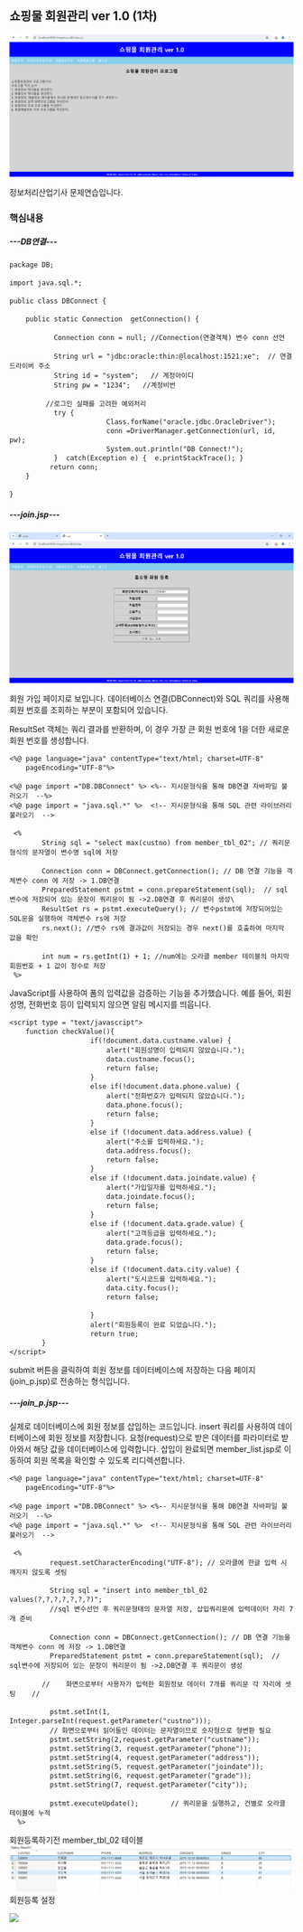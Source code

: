 ## 쇼핑물 회원관리 ver 1.0 (1차)

![시작화면](https://github.com/junhee23314/school/blob/main/%EC%A0%95%EB%B3%B4%EC%B2%98%EB%A6%AC%EC%82%B0%EC%97%85%EA%B8%B0%EC%82%AC%EB%AC%B8%EC%A0%9C%EC%97%B0%EC%8A%B5/%EC%87%BC%ED%95%91%EB%AA%B0%20%ED%9A%8C%EC%9B%90%EA%B4%80%EB%A6%AC%20ver%201.0/1%EC%B0%A8%20%EC%98%AC%EB%A6%BC/img/%EC%8B%9C%EC%9E%91%ED%99%94%EB%A9%B4.png)

정보처리산업기사 문제연습입니다.

### 핵심내용

##### ---DB연결---

```
package DB;

import java.sql.*;

public class DBConnect {
	
	public static Connection  getConnection() {

		   Connection conn = null; //Connection(연결객체) 변수 conn 선언
		   
		   String url = "jdbc:oracle:thin:@localhost:1521:xe";  // 연결 드라이버 주소
		   String id = "system";   // 계정아이디
		   String pw = "1234";   //계정비번

		 //로그인 실패를 고려한 예외처리
		   try {
			            Class.forName("oracle.jdbc.OracleDriver");
			            conn =DriverManager.getConnection(url, id, pw);
			            System.out.println("DB Connect!");
		   }  catch(Exception e) {  e.printStackTrace(); }
		  return conn; 
	}

}

```


##### ---join.jsp---
![회원등록 화면](https://github.com/junhee23314/school/blob/main/%EC%A0%95%EB%B3%B4%EC%B2%98%EB%A6%AC%EC%82%B0%EC%97%85%EA%B8%B0%EC%82%AC%EB%AC%B8%EC%A0%9C%EC%97%B0%EC%8A%B5/%EC%87%BC%ED%95%91%EB%AA%B0%20%ED%9A%8C%EC%9B%90%EA%B4%80%EB%A6%AC%20ver%201.0/1%EC%B0%A8%20%EC%98%AC%EB%A6%BC/img/%ED%9A%8C%EC%9B%90%EB%93%B1%EB%A1%9D%20%ED%99%94%EB%A9%B4.png)

회원 가입 페이지로 보입니다. 데이터베이스 연결(DBConnect)와 SQL 쿼리를 사용해 회원 번호를 조회하는 부분이 포함되어 있습니다. 

ResultSet 객체는 쿼리 결과를 반환하며, 이 경우 가장 큰 회원 번호에 1을 더한 새로운 회원 번호를 생성합니다.
```
<%@ page language="java" contentType="text/html; charset=UTF-8"
    pageEncoding="UTF-8"%>
    
<%@ page import ="DB.DBConnect" %> <%-- 지시문형식을 통해 DB연결 자바파일 불러오기  --%>
<%@ page import = "java.sql.*" %>  <!-- 지시문형식을 통해 SQL 관련 라이브러리 불러오기  -->
 
 <%
        String sql = "select max(custno) from member_tbl_02"; // 쿼리문 형식의 문자열이 변수명 sql에 저장
 
        Connection conn = DBConnect.getConnection(); // DB 연결 기능을 객체변수 conn 에 저장 -> 1.DB연결
        PreparedStatement pstmt = conn.prepareStatement(sql);  // sql변수에 저장되어 있는 문장이 쿼리문이 됨 ->2.DB연결 후 쿼리문이 생성\
        ResultSet rs = pstmt.executeQuery(); // 변수pstmt에 저장되어있는 SQL문을 실행하여 객체변수 rs에 저장
        rs.next(); //변수 rs에 결과값이 저장되는 경우 next()를 호출하여 마지막 값을 확인
        
        int num = rs.getInt(1) + 1; //num에는 오라클 member 테이블의 마지막 회원번호 + 1 값이 정수로 저장
 %>
```
[](https://github.com/user-attachments/assets/10bc949d-c4e1-439f-8390-6ba9b89c00f8)

JavaScript를 사용하여 폼의 입력값을 검증하는 기능을 추가했습니다. 예를 들어, 회원 성명, 전화번호 등이 입력되지 않으면 알림 메시지를 띄웁니다.
```
<script type = "text/javascript">
	function checkValue(){
					if(!document.data.custname.value) {
						alert("회원성명이 입력되지 않았습니다.");
						data.custname.focus();
						return false;
					}
					else if(!document.data.phone.value) {
						alert("전화번호가 입력되지 않았습니다.");
						data.phone.focus();
						return false;
					}
					else if (!document.data.address.value) {
						alert("주소를 입력하세요.");
						data.address.focus();
						return false;
					} 
					else if (!document.data.joindate.value) {
						alert("가입일자를 입력하세요.");
						data.joindate.focus();
						return false;
					} 
					else if (!document.data.grade.value) {
						alert("고객등급을 입력하세요.");
						data.grade.focus();
						return false;
					}  
					else if (!document.data.city.value) {
						alert("도시코드를 입력하세요.");
						data.city.focus();
						return false;
						
					}
					alert("회원등록이 완료 되었습니다.");
					return true;					
		}
</script>
```

submit 버튼을 클릭하여 회원 정보를 데이터베이스에 저장하는 다음 페이지(join_p.jsp)로 전송하는 형식입니다.

##### ---join_p.jsp---
실제로 데이터베이스에 회원 정보를 삽입하는 코드입니다. insert 쿼리를 사용하여 데이터베이스에 회원 정보를 저장합니다.
요청(request)으로 받은 데이터를 파라미터로 받아와서 해당 값을 데이터베이스에 입력합니다.
삽입이 완료되면 member_list.jsp로 이동하여 회원 목록을 확인할 수 있도록 리디렉션합니다.

```
<%@ page language="java" contentType="text/html; charset=UTF-8"
    pageEncoding="UTF-8"%>
    
<%@ page import ="DB.DBConnect" %> <%-- 지시문형식을 통해 DB연결 자바파일 불러오기  --%>
<%@ page import = "java.sql.*" %>  <!-- 지시문형식을 통해 SQL 관련 라이브러리 불러오기  -->
 
 <%
          request.setCharacterEncoding("UTF-8"); // 오라클에 한글 입력 시 깨지지 않도록 셋팅
 
          String sql = "insert into member_tbl_02 values(?,?,?,?,?,?,?)"; 
          //sql 변수선언 후 쿼리문형태의 문자열 저장, 삽입쿼리문에 입력데이터 자리 7개 준비
          
          Connection conn = DBConnect.getConnection(); // DB 연결 기능을 객체변수 conn 에 저장 -> 1.DB연결
          PreparedStatement pstmt = conn.prepareStatement(sql);  // sql변수에 저장되어 있는 문장이 쿼리문이 됨 ->2.DB연결 후 쿼리문이 생성
          
        //    화면으로부터 사용자가 입력한 회원정보 데이터 7개를 쿼리문 각 자리에 셋팅    //
        
          pstmt.setInt(1, Integer.parseInt(request.getParameter("custno")));
          // 화면으로부터 읽어들인 데이터는 문자열이므로 숫자형으로 형변환 필요
          pstmt.setString(2,request.getParameter("custname"));  
          pstmt.setString(3, request.getParameter("phone"));
      	  pstmt.setString(4, request.getParameter("address"));
          pstmt.setString(5, request.getParameter("joindate"));
      	  pstmt.setString(6, request.getParameter("grade"));
      	  pstmt.setString(7, request.getParameter("city"));
      	 
      	  pstmt.executeUpdate();        // 쿼리문을 실행하고, 건별로 오라클 테이블에 누적
  %>    
```
회원등록하기전 member_tbl_02 테이블
![](https://github.com/junhee23314/school/blob/main/%EC%A0%95%EB%B3%B4%EC%B2%98%EB%A6%AC%EC%82%B0%EC%97%85%EA%B8%B0%EC%82%AC%EB%AC%B8%EC%A0%9C%EC%97%B0%EC%8A%B5/%EC%87%BC%ED%95%91%EB%AA%B0%20%ED%9A%8C%EC%9B%90%EA%B4%80%EB%A6%AC%20ver%201.0/1%EC%B0%A8%20%EC%98%AC%EB%A6%BC/img/%ED%9A%8C%EC%9B%90%EB%93%B1%EB%A1%9D%20%EC%A0%84.png)
회원등록 설정

![]([https://github.com/user-attachments/assets/3b6972f9-050c-4bb6-bb60-df25b37c4212](https://private-user-images.githubusercontent.com/127848243/361250048-3b6972f9-050c-4bb6-bb60-df25b37c4212.mp4?jwt=eyJhbGciOiJIUzI1NiIsInR5cCI6IkpXVCJ9.eyJpc3MiOiJnaXRodWIuY29tIiwiYXVkIjoicmF3LmdpdGh1YnVzZXJjb250ZW50LmNvbSIsImtleSI6ImtleTUiLCJleHAiOjE3MjQ2MDk2MzIsIm5iZiI6MTcyNDYwOTMzMiwicGF0aCI6Ii8xMjc4NDgyNDMvMzYxMjUwMDQ4LTNiNjk3MmY5LTA1MGMtNGJiNi1iYjYwLWRmMjViMzdjNDIxMi5tcDQ_WC1BbXotQWxnb3JpdGhtPUFXUzQtSE1BQy1TSEEyNTYmWC1BbXotQ3JlZGVudGlhbD1BS0lBVkNPRFlMU0E1M1BRSzRaQSUyRjIwMjQwODI1JTJGdXMtZWFzdC0xJTJGczMlMkZhd3M0X3JlcXVlc3QmWC1BbXotRGF0ZT0yMDI0MDgyNVQxODA4NTJaJlgtQW16LUV4cGlyZXM9MzAwJlgtQW16LVNpZ25hdHVyZT1lYTYwNDU2OTJhOTk4MmJkOTQyOWM2OTZmYjFjYTZjYTg3ZDgxOGExYWZmYzcwMWQyZDQ2MzQ1YTM0NThiNTgwJlgtQW16LVNpZ25lZEhlYWRlcnM9aG9zdCZhY3Rvcl9pZD0wJmtleV9pZD0wJnJlcG9faWQ9MCJ9.RvvOf8JrUTf_p4Q1n__JBhMFnXm5u9Uq-FcNqU0OMxY))

